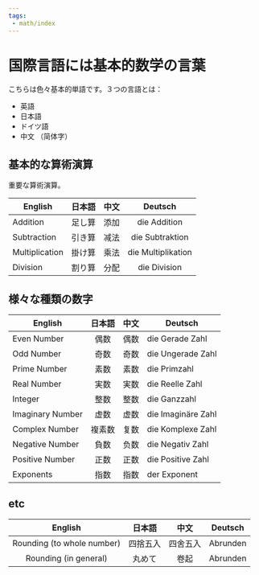 ```yaml
---
tags:
 - math/index
---
```


# 国際言語には基本的数学の言葉
こちらは色々基本的単語です。３つの言語とは：
- 英語
- 日本語
- ドイツ語
- 中文 （简体字）

## 基本的な算術演算
重要な算術演算。

| English        | 日本語 | 中文 |      Deutsch       |
| -------------- |:------:|:----:|:------------------:|
| Addition       | 足し算 | 添加 |    die Addition    |
| Subtraction    | 引き算 | 减法 |  die Subtraktion   |
| Multiplication | 掛け算 | 乘法 | die Multiplikation |
| Division       | 割り算 | 分配 |    die Division    |

## 様々な種類の数字

| English          | 日本語 | 中文 | Deutsch            |
| ---------------- |:------:| ---- | ------------------ |
| Even Number      |  偶数  | 偶数 | die Gerade Zahl    |
| Odd Number       |  奇数  | 奇数 | die Ungerade Zahl  |
| Prime Number     |  素数  | 素数 | die Primzahl       |
| Real Number      |  実数  | 実数 | die Reelle Zahl    |
| Integer          |  整数  | 整数 | die Ganzzahl       |
| Imaginary Number |  虚数  | 虚数 | die Imaginäre Zahl |
| Complex Number   | 複素数 | 复数 | die Komplexe Zahl  |
| Negative Number  |  負数  | 负数 | die Negativ Zahl   |
| Positive Number  |  正数  | 正数 | die Positive Zahl  |
| Exponents        |  指数  | 指数 | der Exponent       |

## etc

|          English           |  日本語  |   中文   | Deutsch  |
|:--------------------------:|:--------:|:--------:|:--------:|
| Rounding (to whole number) | 四捨五入 | 四舍五入 | Abrunden |
|   Rounding (in general)    |  丸めて  |   卷起   | Abrunden |

